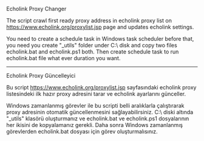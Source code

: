 Echolink Proxy Changer

The script crawl first ready proxy address in echolink proxy list on https://www.echolink.org/proxylist.jsp page and updates echolink settings.

You need to create a schedule task in Windows task scheduler before that, you need you create "_utils" folder under C:\ disk and copy two files echolink.bat and echolink.ps1 both. Then create schedule task to run echolink.bat file what ever duration you want.

--------------------------------------

Echolink Proxy Güncelleyici

Bu script https://www.echolink.org/proxylist.jsp sayfasındaki echolink proxy listesindeki ilk hazır proxy adresini tarar ve echolink ayarlarını günceller.

Windows zamanlanmış görevler ile bu scripti belli aralıklarla çalıştırarak proxy adresinin otomatik güncellenmesini sağlayabilirsiniz. C:\ diski altında "_utils" klasörü oluşturmanız ve echolink.bat ve echolink.ps1 dosyalarının her ikisini de kopyalamanız gerekli. Daha sonra Windows zamanlanmış görevlerden echolink.bat dosyası için görev oluşturmalısınız.
